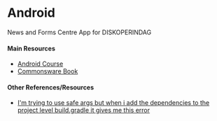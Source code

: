 # Android
News and Forms Centre App for DISKOPERINDAG

#### Main Resources
- [Android Course](https://developer.android.com/courses/android-basics-kotlin/course)
- [Commonsware Book](https://commonsware.com/AndExplore/pages/index)

#### Other References/Resources
- [I'm trying to use safe args but when i add the dependencies to the project level build.gradle it gives me this error](https://stackoverflow.com/questions/73206597/im-trying-to-use-safe-args-but-when-i-add-the-dependencies-to-the-project-level/73208002#73208002)
